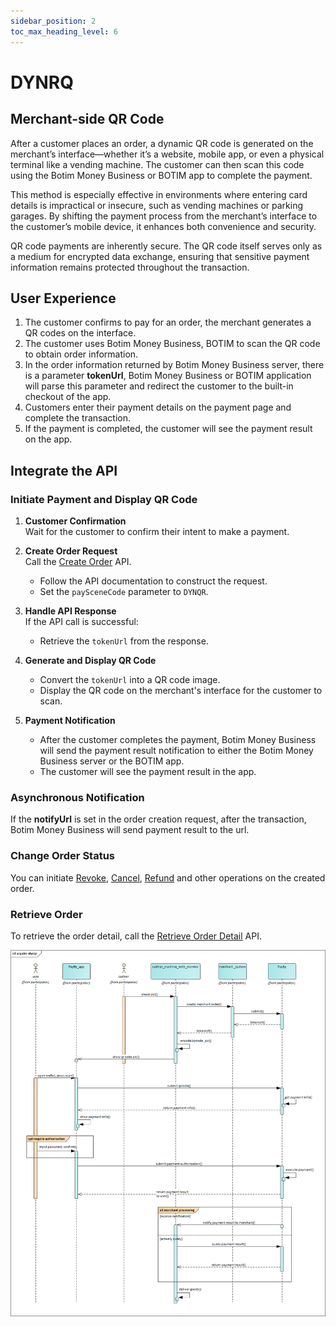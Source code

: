 ```yaml
---
sidebar_position: 2
toc_max_heading_level: 6
---
```


# DYNRQ

## Merchant-side QR Code

After a customer places an order, a dynamic QR code is generated on the merchant’s interface—whether it’s a website, mobile app, or even a physical terminal like a vending machine. The customer can then scan this code using the Botim Money Business or BOTIM app to complete the payment.

This method is especially effective in environments where entering card details is impractical or insecure, such as vending machines or parking garages. By shifting the payment process from the merchant’s interface to the customer’s mobile device, it enhances both convenience and security.

QR code payments are inherently secure. The QR code itself serves only as a medium for encrypted data exchange, ensuring that sensitive payment information remains protected throughout the transaction.

## User Experience

1.  The customer confirms to pay for an order, the merchant generates a QR codes on the interface.
2. The customer uses Botim Money Business, BOTIM to scan the QR code to obtain order information. 
3. In the order information returned by Botim Money Business server, there is a parameter **tokenUrl**, Botim Money Business or BOTIM application will parse this parameter and redirect the customer to the built-in checkout of the app.
4. Customers enter their payment details on the payment page and complete the transaction.
5. If the payment is completed, the customer will see the payment result on the app.

## Integrate the API

### Initiate Payment and Display QR Code

1. **Customer Confirmation**  
   Wait for the customer to confirm their intent to make a payment.

2. **Create Order Request**  
   Call the [Create Order](/docs/createorder) API.  
   - Follow the API documentation to construct the request.
   - Set the `paySceneCode` parameter to `DYNQR`.

3. **Handle API Response**  
   If the API call is successful:
   - Retrieve the `tokenUrl` from the response.

4. **Generate and Display QR Code**  
   - Convert the `tokenUrl` into a QR code image.
   - Display the QR code on the merchant's interface for the customer to scan.

5. **Payment Notification**  
   - After the customer completes the payment, Botim Money Business will send the payment result notification to either the Botim Money Business server or the BOTIM app.
   - The customer will see the payment result in the app.

### Asynchronous Notification

If the **notifyUrl** is set in the order creation request, after the transaction, Botim Money Business will send payment result to the url.

### Change Order Status

You can initiate [Revoke](/docs/revoke), [Cancel](/docs/cancel), [Refund](/docs/refund) and other operations on the created order.

### Retrieve Order

To retrieve the order detail, call the [Retrieve Order Detail](/docs/retrieveorderdetail) API.

![dynrqflow](../pic/dynqr.png)
